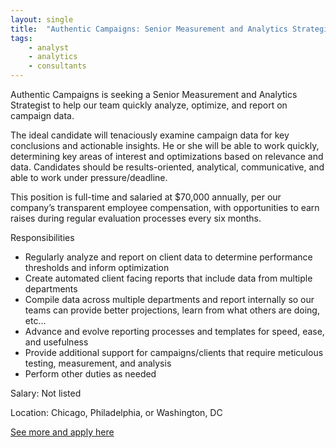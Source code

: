 ```yaml
---
layout: single
title:  "Authentic Campaigns: Senior Measurement and Analytics Strategist"
tags: 
    - analyst
    - analytics
    - consultants
---
```


Authentic Campaigns is seeking a Senior Measurement and Analytics Strategist to help our team quickly analyze, optimize, and report on campaign data.

The ideal candidate will tenaciously examine campaign data for key conclusions and actionable insights. He or she will be able to work quickly, determining key areas of interest and optimizations based on relevance and data. Candidates should be results-oriented, analytical, communicative, and able to work under pressure/deadline.

This position is full-time and salaried at $70,000 annually, per our company’s transparent employee compensation, with opportunities to earn raises during regular evaluation processes every six months.

Responsibilities
* Regularly analyze and report on client data to determine performance thresholds and inform optimization
* Create automated client facing reports that include data from multiple departments
* Compile data across multiple departments and report internally so our teams can provide better projections, learn from what others are doing, etc…
* Advance and evolve reporting processes and templates for speed, ease, and usefulness
* Provide additional support for campaigns/clients that require meticulous testing, measurement, and analysis
* Perform other duties as needed


Salary: Not listed

Location: Chicago, Philadelphia, or Washington, DC


[See more and apply here](https://authenticcampaigns.com/jobs/now-hiring-senior-measurement-analytics-strategist/)
